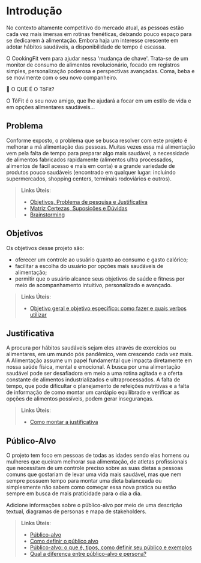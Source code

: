 # Introdução

No contexto altamente competitivo do mercado atual, as pessoas estão cada vez mais imersas em rotinas frenéticas, deixando pouco espaço para se dedicarem à alimentação. Embora haja um interesse crescente em adotar hábitos saudáveis, a disponibilidade de tempo é escassa.

O CookingFit vem para ajudar nessa 'mudança de chave'. Trata-se de um monitor de consumo de alimentos revolucionário, focado em registros simples, personalização poderosa e perspectivas avançadas. Coma, beba e se movimente com o seu novo companheiro.

🤔 O QUE É O TôFit?

O TôFit é o seu novo amigo, que lhe ajudará a focar em um estilo de vida e em opções alimentares saudáveis...

## Problema
Conforme exposto, o problema que se busca resolver com este projeto é melhorar a má alimentação das pessoas. Muitas vezes essa má alimentação vem pela falta de tempo para preparar algo mais saudável, a necessidade de alimentos fabricados rapidamente (alimentos ultra processados, alimentos de fácil acesso e mais em conta) e a grande variedade de produtos pouco saudáveis (encontrado em qualquer lugar: incluindo supermercados, shopping centers, terminais rodoviários e outros).

> **Links Úteis**:
> - [Objetivos, Problema de pesquisa e Justificativa](https://medium.com/@versioparole/objetivos-problema-de-pesquisa-e-justificativa-c98c8233b9c3)
> - [Matriz Certezas, Suposições e Dúvidas](https://medium.com/educa%C3%A7%C3%A3o-fora-da-caixa/matriz-certezas-suposi%C3%A7%C3%B5es-e-d%C3%BAvidas-fa2263633655)
> - [Brainstorming](https://www.euax.com.br/2018/09/brainstorming/)

## Objetivos

Os objetivos desse projeto são:

- oferecer um controle ao usuário quanto ao consumo e gasto calórico;
- facilitar a escolha do usuário por opções mais saudáveis de alimentação;
- permitir que o usuário alcance seus objetivos de saúde e fitness por meio de acompanhamento intuitivo, personalizado e avançado.
 
> **Links Úteis**:
> - [Objetivo geral e objetivo específico: como fazer e quais verbos utilizar](https://blog.mettzer.com/diferenca-entre-objetivo-geral-e-objetivo-especifico/)

## Justificativa

A procura por hábitos saudáveis sejam eles através de exercícios ou alimentares, em um mundo pós pandêmico, vem crescendo cada vez mais.  A Alimentação assume um papel fundamental que impacta diretamente em nossa saúde física, mental e emocional. A busca por uma alimentação saudável pode ser desafiadora em meio a uma rotina agitada e a oferta constante de alimentos industrializados e ultraprocessados. A falta de tempo, que pode dificultar o planejamento de refeições nutritivas e a falta de informação de como montar um cardápio equilibrado e verificar as opções de alimentos possíveis, podem gerar inseguranças.

> **Links Úteis**:
> - [Como montar a justificativa](https://guiadamonografia.com.br/como-montar-justificativa-do-tcc/)

## Público-Alvo

O projeto tem foco em pessoas de todas as idades sendo elas homens ou mulheres que queiram melhorar sua alimentação, de atletas profissionais que necessitam de um controle preciso sobre as suas dietas a pessoas comuns que gostariam de levar uma vida mais saudável, mas que nem sempre possuem tempo para montar uma dieta balanceada ou simplesmente não sabem como começar essa nova pratica ou estão sempre em busca de mais praticidade para o dia a dia. 

Adicione informações sobre o público-alvo por meio de uma descrição textual, diagramas de personas e mapa de stakeholders.

> **Links Úteis**:
> - [Público-alvo](https://blog.hotmart.com/pt-br/publico-alvo/)
> - [Como definir o público alvo](https://exame.com/pme/5-dicas-essenciais-para-definir-o-publico-alvo-do-seu-negocio/)
> - [Público-alvo: o que é, tipos, como definir seu público e exemplos](https://klickpages.com.br/blog/publico-alvo-o-que-e/)
> - [Qual a diferença entre público-alvo e persona?](https://rockcontent.com/blog/diferenca-publico-alvo-e-persona/)
